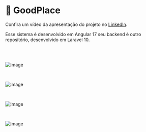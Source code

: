 # 🚀 GoodPlace

Confira um vídeo da apresentação do projeto no [LinkedIn](https://www.linkedin.com/posts/joao-victor-silva-de-jesus_recentemente-fiquei-curioso-em-como-ficou-activity-7227138677804527616-w22t?utm_source=share&utm_medium=member_desktop).

Esse sistema é desenvolvido em Angular 17 seu backend é outro repositório, desenvolvido em Laravel 10. 

<br>
<br>

![image](https://github.com/user-attachments/assets/75f6647b-4387-4675-8820-557359a23774)


<br>

![image](https://github.com/user-attachments/assets/62508ad7-574a-4b29-82b5-3c3801600061)

<br>


![image](https://github.com/user-attachments/assets/bac1bcb7-e456-43c0-9be3-8e04c90eaf3c)


<br>


![image](https://github.com/user-attachments/assets/66415f04-12b7-4f60-9740-fa3aa1547682)



